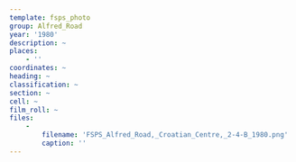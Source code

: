 ```yaml
---
template: fsps_photo
group: Alfred_Road
year: '1980'
description: ~
places:
    - ''
coordinates: ~
heading: ~
classification: ~
section: ~
cell: ~
film_roll: ~
files:
    -
        filename: 'FSPS_Alfred_Road,_Croatian_Centre,_2-4-B_1980.png'
        caption: ''
---
```

